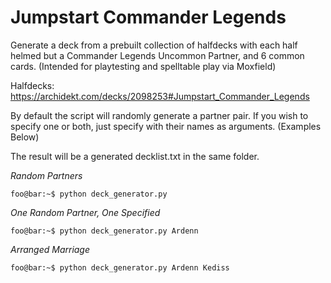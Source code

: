 # Jumpstart Commander Legends

Generate a deck from a prebuilt collection of halfdecks with each half helmed but a Commander Legends Uncommon Partner, and 6 common cards. (Intended for playtesting and spelltable play via Moxfield)

Halfdecks: https://archidekt.com/decks/2098253#Jumpstart_Commander_Legends

By default the script will randomly generate a partner pair. If you wish to specify one or both, just specify with their names as arguments. (Examples Below)

The result will be a generated decklist.txt in the same folder.

*Random Partners*
```console
foo@bar:~$ python deck_generator.py
```

*One Random Partner, One Specified*
```console
foo@bar:~$ python deck_generator.py Ardenn
```

*Arranged Marriage*
```console
foo@bar:~$ python deck_generator.py Ardenn Kediss
```
